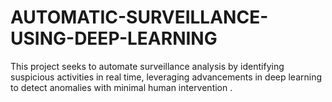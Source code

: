 # AUTOMATIC-SURVEILLANCE-USING-DEEP-LEARNING
This project seeks to automate surveillance analysis by identifying suspicious activities in real  time, leveraging advancements in deep learning to detect anomalies with minimal human  intervention .
